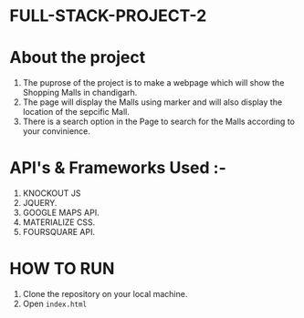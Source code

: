# FULL-STACK-PROJECT-2
# About the project

  1) The puprose of the project is to make a webpage which will show the Shopping Malls in chandigarh.
  2) The page will display the Malls using marker and will also display the location of the sepcific Mall.
  3) There is a search option in the Page to search for the Malls according to your convinience.
  
# API's & Frameworks Used :-  
   
   1) KNOCKOUT JS
   2) JQUERY.
   3) GOOGLE MAPS API.
   4) MATERIALIZE CSS.
   5) FOURSQUARE API.
  
# HOW TO RUN

   1) Clone the repository on your local machine.
   2) Open ``` index.html ``` 
